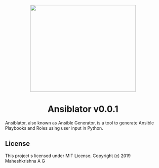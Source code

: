 <p align="center"> <img src="https://github.com/Maheshkrishna/Ansiblator/blob/master/images/Ansiblator.png" height="280" width="342"/> </p>
<h1 align="center"> Ansiblator v0.0.1 </h1>

Ansiblator, also known as Ansible Generator, is a tool to generate Ansible Playbooks and Roles using user input in Python.


<h2> License </h2>
This project s licensed under MIT License. Copyright (c) 2019 Maheshkrishna A G
